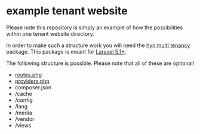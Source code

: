 # example tenant website

Please note this repository is simply an example of how the possibilities within one tenant website directory.

In order to make such a structure work you will need the [hyn multi tenancy](http://github.com/hyn-me/multi-tenant) 
package. This package is meant for [Laravel 5.1+](http://laravel.com).

The following structure is possible. Please note that all of these are optional!

- [routes.php](https://github.com/hyn-me/dummy-tenant-website/blob/master/routes.php)
- [providers.php](https://github.com/hyn-me/dummy-tenant-website/blob/master/providers.php)
- composer.json
- /cache
- /config
- /lang
- /media
- /vendor
- /views